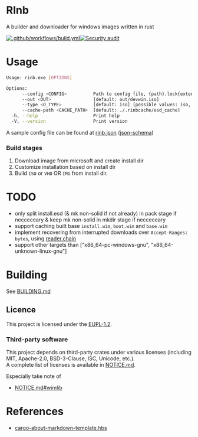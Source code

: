 # RInb
A builder and downloader for windows images written in rust

[![.github/workflows/build.yml](https://github.com/kaliiiiiiiiii/rinb/actions/workflows/build.yml/badge.svg)](https://github.com/kaliiiiiiiiii/rinb/actions/workflows/build.yml)[![Security audit](https://github.com/kaliiiiiiiiii/rinb/actions/workflows/audit-check.yml/badge.svg)](https://github.com/kaliiiiiiiiii/rinb/actions/workflows/audit-check.yml)

# Usage
```bash
Usage: rinb.exe [OPTIONS]

Options:
      --config <CONFIG>          Path to config file, {path}.lock{extension} will be used if it exists [default: rinb.json]
      --out <OUT>                [default: out/devwin.iso]
      --type <O_TYPE>            [default: iso] [possible values: iso, vhd, img]
      --cache-path <CACHE_PATH>  [default: ./.rinbcache/esd_cache]
  -h, --help                     Print help
  -V, --version                  Print version
```
A sample config file can be found at [rinb.json](rinb.json) ([json-schema](rinb_schema.json))

### Build stages
1. Download image from microsoft and create install dir
2. Customize installation based on install dir
3. Build `ISO` or `VHD` OR `IMG` from install dir.

# TODO
- only split install.esd (& mk non-solid if not already) in pack stage if necceceary & keep mk non-solid in mkdir stage if necceceary
- support caching built base `install.wim`, `boot.wim` and `base.wim`
- implement recovering from interrupted downloads over `Accept-Ranges: bytes`, using [reader.chain](https://doc.rust-lang.org/std/io/struct.Chain.html)
- support other targets than ["x86_64-pc-windows-gnu", "x86_64-unknown-linux-gnu"]

# Building
See [BUILDING.md](./BUILDING.md)

## Licence

This project is licensed under the [EUPL-1.2](./LICENSE.txt).

### Third-party software
This project depends on third-party crates under various licenses 
(including MIT, Apache-2.0, BSD-3-Clause, ISC, Unicode, etc.).  
A complete list of licenses is available in [NOTICE.md](./NOTICE.md).

Especially take note of
- [NOTICE.md#wimlib](./NOTICE.md#wimlib)

# References
- [cargo-about-markdown-template.hbs](https://github.com/takkt-ag/persevere/blob/6e0f40d47a8ce5dd5ec83bc102053996f59b7291/.tools/cargo-about-markdown-template.hbs)